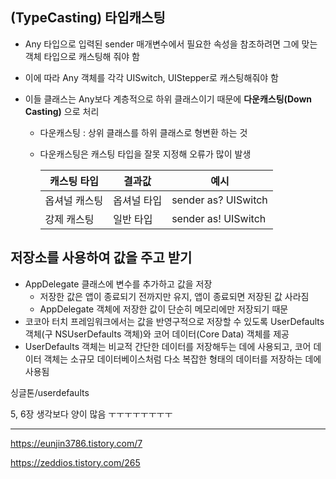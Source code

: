 ## (TypeCasting) 타입캐스팅

- Any 타입으로 입력된 sender 매개변수에서 필요한 속성을 참조하려면 그에 맞는 객체 타입으로 캐스팅해 줘야 함

- 이에 따라 Any 객체를 각각 UISwitch, UIStepper로 캐스팅해줘야 함

- 이들 클래스는 Any보다 계층적으로 하위 클래스이기 때문에 **다운캐스팅(Down Casting)** 으로 처리

  - 다운캐스팅 : 상위 클래스를 하위 클래스로 형변환 하는 것

  - 다운캐스팅은 캐스팅 타입을 잘못 지정해 오류가 많이 발생

    | 캐스팅 타입   | 결과값      | 예시                |
    | ------------- | ----------- | ------------------- |
    | 옵셔널 캐스팅 | 옵셔널 타입 | sender as? UISwitch |
    | 강제 캐스팅   | 일반 타입   | sender as! UISwitch |

    

    

    

## 저장소를 사용하여 값을 주고 받기

- AppDelegate 클래스에 변수를 추가하고 값을 저장
  - 저장한 값은 앱이 종료되기 전까지만 유지, 앱이 종료되면 저장된 값 사라짐
  - AppDelegate 객체에 저장한 값이 단순히 메모리에만 저장되기 때문
- 코코아 터치 프레임워크에서는 값을 반영구적으로 저장할 수 있도록 UserDefaults 객체(구 NSUserDefaults 객체)와 코어 데이터(Core Data) 객체를 제공
- UserDefaults 객체는 비교적 간단한 데이터를 저장해두는 데에 사용되고, 코어 데이터 객체는 소규모 데이터베이스처럼 다소 복잡한 형태의 데이터를 저장하는 데에 사용됨



싱글톤/userdefaults

5, 6장 생각보다 양이 많음 ㅜㅜㅜㅜㅜㅜㅜㅜ

___

https://eunjin3786.tistory.com/7

https://zeddios.tistory.com/265


